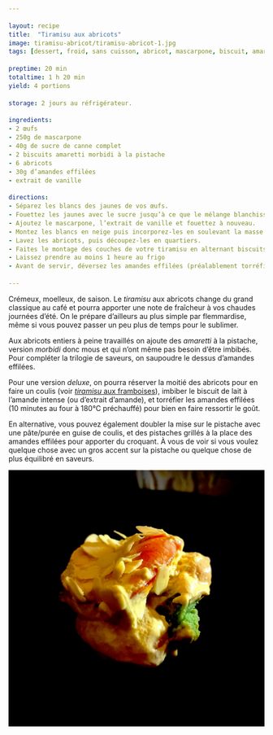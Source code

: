 ```yaml
---

layout: recipe
title:  "Tiramisu aux abricots"
image: tiramisu-abricot/tiramisu-abricot-1.jpg
tags: [dessert, froid, sans cuisson, abricot, mascarpone, biscuit, amaretti, morbidi, pistache, amande, crémeux]

preptime: 20 min
totaltime: 1 h 20 min
yield: 4 portions

storage: 2 jours au réfrigérateur.

ingredients:
- 2 œufs
- 250g de mascarpone
- 40g de sucre de canne complet
- 2 biscuits amaretti morbidi à la pistache
- 6 abricots
- 30g d’amandes effilées
- extrait de vanille

directions:
- Séparez les blancs des jaunes de vos œufs. 
- Fouettez les jaunes avec le sucre jusqu’à ce que le mélange blanchisse. On ne recherche pas le volume ici, on l’amènera plus tard avec les blancs en neige. 
- Ajoutez le mascarpone, l’extrait de vanille et fouettez à nouveau.
- Montez les blancs en neige puis incorporez-les en soulevant la masse à la maryse jusqu’à obtenir une crème homogène.
- Lavez les abricots, puis découpez-les en quartiers. 
- Faites le montage des couches de votre tiramisu en alternant biscuits, crème au mascarpone et quartiers d’abricot.
- Laissez prendre au moins 1 heure au frigo
- Avant de servir, déversez les amandes effilées (préalablement torréfiées ou pas).

---
```


Crémeux, moelleux, de saison. Le <i lang="en">tiramisu</i> aux abricots change du grand classique au café et pourra apporter une note de fraîcheur à vos chaudes journées d’été. On le prépare d’ailleurs au plus simple par flemmardise, même si vous pouvez passer un peu plus de temps pour le sublimer.

Aux abricots entiers à peine travaillés on ajoute des <i lang="it">amaretti</i> à la pistache, version <i lang="it">morbidi</i> donc mous et qui n’ont même pas besoin d’être imbibés. Pour compléter la trilogie de saveurs, on saupoudre le dessus d’amandes effilées.

Pour une version <i lang="en">deluxe</i>, on pourra réserver la moitié des abricots pour en faire un coulis (voir [<i lang="it">tiramisu</i> aux framboises](tiramisu-framboises.html)), imbiber le biscuit de lait à l’amande intense (ou d’extrait d’amande), et torréfier les amandes effilées (10 minutes au four à 180°C préchauffé) pour bien en faire ressortir le goût.

En alternative, vous pouvez également doubler la mise sur le pistache avec une pâte/purée en guise de coulis, et des pistaches grillés à la place des amandes effilées pour apporter du croquant. À vous de voir si vous voulez quelque chose avec un gros accent sur la pistache ou quelque chose de plus équilibré en saveurs.

![Ultra crémeux, avec un biscuit amaretti morbidi à la pistache, bien mou de base sans avoir besoin de l’imbimber, des abricots à peine découpés en quartiers, et des amandes effilées pour amener un peu d’intérêt en plus à la mâche.](../images/tiramisu-abricot/tiramisu-abricot-2.jpg)